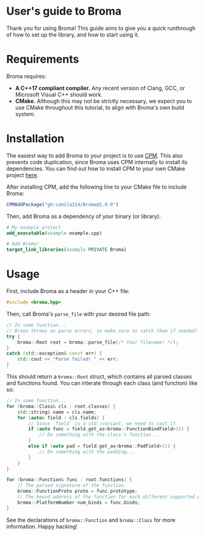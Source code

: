 # User's guide to Broma
Thank you for using Broma! This guide aims to give you a quick runthrough of how to set up the library, and how to start using it.

# Requirements
Broma requires:
- **A C++17 compliant compiler.** Any recent version of Clang, GCC, or Microsoft Visual C++ should work.
- **CMake.** Although this may not be strictly necessary, we expect you to use CMake throughout this tutorial, to align with Broma's own build system.

# Installation
The easiest way to add Broma to your project is to use [CPM](https://github.com/cpm-cmake/CPM.cmake).
This also prevents code duplication, since Broma uses CPM internally to install its dependencies.
You can find out how to install CPM to your own CMake project [here](https://github.com/cpm-cmake/CPM.cmake#adding-cpm).

After installing CPM, add the following line to your CMake file to include Broma:
```cmake
CPMAddPackage("gh:camila314/Broma@1.0.0")
```

Then, add Broma as a dependency of your binary (or library):
```cmake
# My example project
add_executable(example example.cpp)

# Add Broma!
target_link_libraries(example PRIVATE Broma)
```

# Usage
First, include Broma as a header in your C++ file:
```cpp
#include <broma.hpp>
```

Then, call Broma's `parse_file` with your desired file path:
```cpp
// In some function...
// Broma throws on parse errors, so make sure to catch them if needed!
try {
    broma::Root root = broma::parse_file(/* Your filename! */);
}
catch (std::exception& const err) {
    std::cout << "Parse failed! " << err;
}
```

This should return a `broma::Root` struct, which contains all parsed classes and functions found.
You can interate through each class (and function) like so:
```cpp
// In some function...
for (broma::Class& cls : root.classes) {
    std::string& name = cls.name;
    for (auto& field : cls.fields) {
        // Since `field` is a std::variant, we need to cast it
        if (auto func = field.get_as<broma::FunctionBindField>()) {
            // Do something with the class's function...
        }
        else if (auto pad = field.get_as<broma::PadField>()) {
            // Do something with the padding...
        }
    }
}

for (broma::Function& func : root.functions) {
    // The parsed signature of the function.
    broma::FunctionProto proto = func.prototype;
    // The bound address of the function for each different supported platform.
    broma::PlatformNumber num_binds = func.binds;
}
```

See the declarations of `broma::Function` and `broma::Class` for more information.
Happy hacking!
